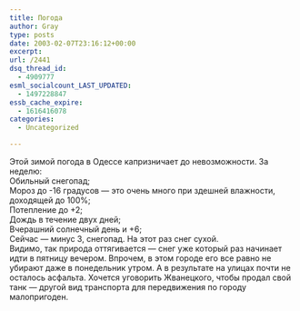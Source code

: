 ```yaml
---
title: Погода
author: Gray
type: posts
date: 2003-02-07T23:16:12+00:00
excerpt:
url: /2441
dsq_thread_id:
  - 4909777
esml_socialcount_LAST_UPDATED:
  - 1497228847
essb_cache_expire:
  - 1616416078
categories:
  - Uncategorized

---
```








Этой зимой погода в Одессе капризничает до невозможности. За неделю:  
Обильный снегопад;  
Мороз до -16 градусов &#8212; это очень много при здешней влажности, доходящей до 100%;  
Потепление до +2;  
Дождь в течение двух дней;  
Вчерашний солнечный день и +6;  
Сейчас &#8212; минус 3, снегопад. На этот раз снег сухой.  
Видимо, так природа оттягивается &#8212; снег уже который раз начинает идти в пятницу вечером. Впрочем, в этом городе его все равно не убирают даже в понедельник утром. А в результате на улицах почти не осталось асфальта. Хочется уговорить Жванецкого, чтобы продал свой танк &#8212; другой вид транспорта для передвижения по городу малопригоден.